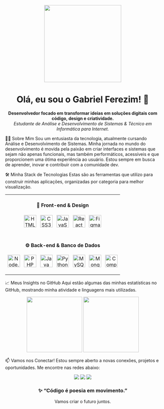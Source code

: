 <div align="center">
<img src="https://www.google.com/search?q=https://media.giphy.com/media/LmNwrBhejkK9EFP504/giphy.gif" width="250" />
<h1 align="center">Olá, eu sou o Gabriel Ferezim! 👋</h1>
<p align="center">
<strong>Desenvolvedor focado em transformar ideias em soluções digitais com código, design e criatividade.</strong>
<br />
<em>Estudante de Análise e Desenvolvimento de Sistemas & Técnico em Informática para Internet.</em>
</p>
</div>

👨‍💻 Sobre Mim
Sou um entusiasta da tecnologia, atualmente cursando Análise e Desenvolvimento de Sistemas. Minha jornada no mundo do desenvolvimento é movida pela paixão em criar interfaces e sistemas que sejam não apenas funcionais, mas também performáticos, acessíveis e que proporcionem uma ótima experiência ao usuário. Estou sempre em busca de aprender, inovar e contribuir com a comunidade dev.

🛠️ Minha Stack de Tecnologias
Estas são as ferramentas que utilizo para construir minhas aplicações, organizadas por categoria para melhor visualização.

<table align="center" width="100%">
<tr>
<td align="center" valign="top">
<h4 align="center">🎨 Front-end & Design</h4>
<p align="center">
<img src="https://cdn.jsdelivr.net/gh/devicons/devicon/icons/html5/html5-original.svg" height="40" alt="HTML5" title="HTML5" />&nbsp;&nbsp;
<img src="https://cdn.jsdelivr.net/gh/devicons/devicon/icons/css3/css3-original.svg" height="40" alt="CSS3" title="CSS3" />&nbsp;&nbsp;
<img src="https://cdn.jsdelivr.net/gh/devicons/devicon/icons/javascript/javascript-original.svg" height="40" alt="JavaScript" title="JavaScript" />&nbsp;&nbsp;
<img src="https://cdn.jsdelivr.net/gh/devicons/devicon/icons/react/react-original.svg" height="40" alt="React" title="React" />&nbsp;&nbsp;
<img src="https://cdn.jsdelivr.net/gh/devicons/devicon/icons/figma/figma-original.svg" height="40" alt="Figma" title="Figma" />
</p>
</td>
</tr>
<tr>
<td align="center" valign="top">
<h4 align="center">⚙️ Back-end & Banco de Dados</h4>
<p align="center">
<img src="https://cdn.jsdelivr.net/gh/devicons/devicon/icons/nodejs/nodejs-original.svg" height="40" alt="Node.js" title="Node.js" />&nbsp;&nbsp;
<img src="https://cdn.jsdelivr.net/gh/devicons/devicon/icons/php/php-original.svg" height="40" alt="PHP" title="PHP" />&nbsp;&nbsp;
<img src="https://cdn.jsdelivr.net/gh/devicons/devicon/icons/java/java-original.svg" height="40" alt="Java" title="Java" />&nbsp;&nbsp;
<img src="https://cdn.jsdelivr.net/gh/devicons/devicon/icons/python/python-original.svg" height="40" alt="Python" title="Python" />&nbsp;&nbsp;
<img src="https://cdn.jsdelivr.net/gh/devicons/devicon/icons/mysql/mysql-original.svg" height="40" alt="MySQL" title="MySQL" />&nbsp;&nbsp;
<img src="https://cdn.jsdelivr.net/gh/devicons/devicon/icons/mongodb/mongodb-original.svg" height="40" alt="MongoDB" title="MongoDB" />&nbsp;&nbsp;
<img src="https://cdn.jsdelivr.net/gh/devicons/devicon/icons/composer/composer-original.svg" height="40" alt="Composer" title="Composer" />
</p>
</td>
</tr>
</table>

📈 Meus Insights no GitHub
Aqui estão algumas das minhas estatísticas no GitHub, mostrando minha atividade e linguagens mais utilizadas.

<div align="center">
<img height="180em" src="https://github-readme-stats.vercel.app/api?username=GabrielFerezim&show_icons=true&theme=radical&include_all_commits=true&count_private=true"/>
<img height="180em" src="https://github-readme-stats.vercel.app/api/top-langs/?username=GabrielFerezim&layout=compact&langs_count=8&theme=radical"/>
</div>

📫 Vamos nos Conectar!
Estou sempre aberto a novas conexões, projetos e oportunidades. Me encontre nas redes abaixo:

<p align="center">
<a href="mailto:ferezimbiel@gmail.com"><img src="https://img.shields.io/badge/-Gmail-D14836?style=for-the-badge&logo=gmail&logoColor=white" /></a>
<a href="https://www.linkedin.com/in/gabriel-ferezim-lindsiepe-a8a2ba28a/" target="blank"><img src="https://img.shields.io/badge/-LinkedIn-0077B5?style=for-the-badge&logo=linkedin&logoColor=white" /></a>
<a href="https://www.google.com/search?q=https://www.instagram.com/ferezim/" target="_blank"><img src="https://img.shields.io/badge/-Instagram-E4405F?style=for-the-badge&logo=instagram&logoColor=white" /></a>
</p>

<h3 align="center">✨ “Código é poesia em movimento.”</h3>
<p align="center">Vamos criar o futuro juntos.</p>
